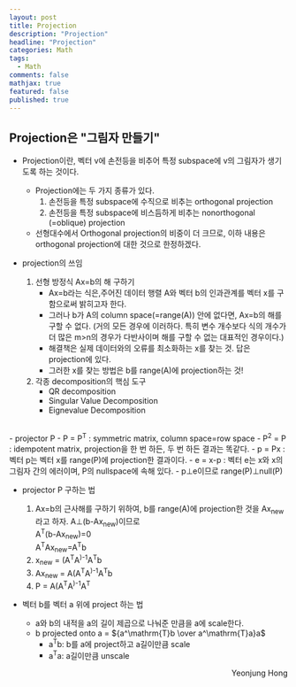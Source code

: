 ```yaml
---
layout: post
title: Projection
description: "Projection"
headline: "Projection"
categories: Math
tags: 
  - Math
comments: false
mathjax: true
featured: false
published: true
---
```


## Projection은 "그림자 만들기" 

- Projection이란, 벡터 v에 손전등을 비추어 특정 subspace에 v의 그림자가 생기도록 하는 것이다.
	- Projection에는 두 가지 종류가 있다.
		1. 손전등을 특정 subspace에 수직으로 비추는 orthogonal projection
		2. 손전등을 특정 subspace에 비스듬하게 비추는 nonorthogonal (=oblique) projection 	
   - 선형대수에서 Orthogonal projection의 비중이 더 크므로, 이하 내용은 orthogonal projection에 대한 것으로 한정하겠다. 
	

- projection의 쓰임
	1. 선형 방정식 Ax=b의 해 구하기
		- Ax=b라는 식은,주어진 데이터 행렬 A와 벡터 b의 인과관계를 벡터 x를 구함으로써 밝히고자 한다. 
		- 그러나 b가 A의 column space(=range(A)) 안에 없다면, Ax=b의 해를 구할 수 없다. (거의 모든 경우에 이러하다. 특히 변수 개수보다 식의 개수가 더 많은 m>n의 경우가 다반사이며 해를 구할 수 없는 대표적인 경우이다.)
		- 해결책은 실제 데이터와의 오류를 최소화하는 x를 찾는 것. 답은 projection에 있다.
		- 그러한 x를 찾는 방법은 b를 range(A)에 projection하는 것!
	2. 각종 decomposition의 핵심 도구
		- QR decomposition 
		- Singular Value Decomposition
		- Eignevalue Decomposition
<br>
- projector P
	- P = P<sup>T</sup> : symmetric matrix, column space=row space
	- P<sup>2</sup> = P : idempotent matrix, projection을 한 번 하든, 두 번 하든 결과는 똑같다. 
	- p = Px : 벡터 p는 벡터 x를 range(P)에 projection한 결과이다.
	- e = x-p : 벡터 e는 x와 x의 그림자 간의 에러이며, P의 nullspace에 속해 있다. 
	- p&perp;e이므로 range(P)&perp;null(P)

<br>

- projector P 구하는 법
  1. Ax=b의 근사해를 구하기 위하여, b를 range(A)에 projection한 것을 Ax<sub>new</sub>라고 하자. A&perp;(b-Ax<sub>new</sub>)이므로 <br>
     A<sup>T</sup>(b-Ax<sub>new</sub>)=0<br>
     A<sup>T</sup>Ax<sub>new</sub>=A<sup>T</sup>b
  2. x<sub>new</sub> = (A<sup>T</sup>A<sup>)-1</sup>A<sup>T</sup>b
  3. Ax<sub>new</sub> = A(A<sup>T</sup>A<sup>)-1</sup>A<sup>T</sup>b
  4. P = A(A<sup>T</sup>A<sup>)-1</sup>A<sup>T</sup>

- 벡터 b를 벡터 a 위에 project 하는 법
	- a와 b의 내적을 a의 길이 제곱으로 나눠준 만큼을 a에 scale한다.
	- b projected onto a = ${a^\mathrm{T}b \over a^\mathrm{T}a}a$
		- a<sup>T</sup>b: b를 a에 project하고 a길이만큼 scale
		- a<sup>T</sup>a: a길이만큼 unscale
	
	
	
<p align="right"> Yeonjung Hong <p>
